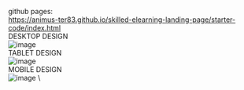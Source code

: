 github pages: \
https://animus-ter83.github.io/skilled-elearning-landing-page/starter-code/index.html \
DESKTOP DESIGN \
![image](https://github.com/animus-ter83/skilled-elearning-landing-page/assets/142329409/a6f25c5d-e0af-4ae4-926d-eab75a0af451) \
TABLET DESIGN \
![image](https://github.com/animus-ter83/skilled-elearning-landing-page/assets/142329409/50f678da-5af2-4ea2-9c12-c24e2555015a) \
MOBILE DESIGN \
![image](https://github.com/animus-ter83/skilled-elearning-landing-page/assets/142329409/0b3a1627-9689-4346-8e2c-6d7c6bde29ae) \
